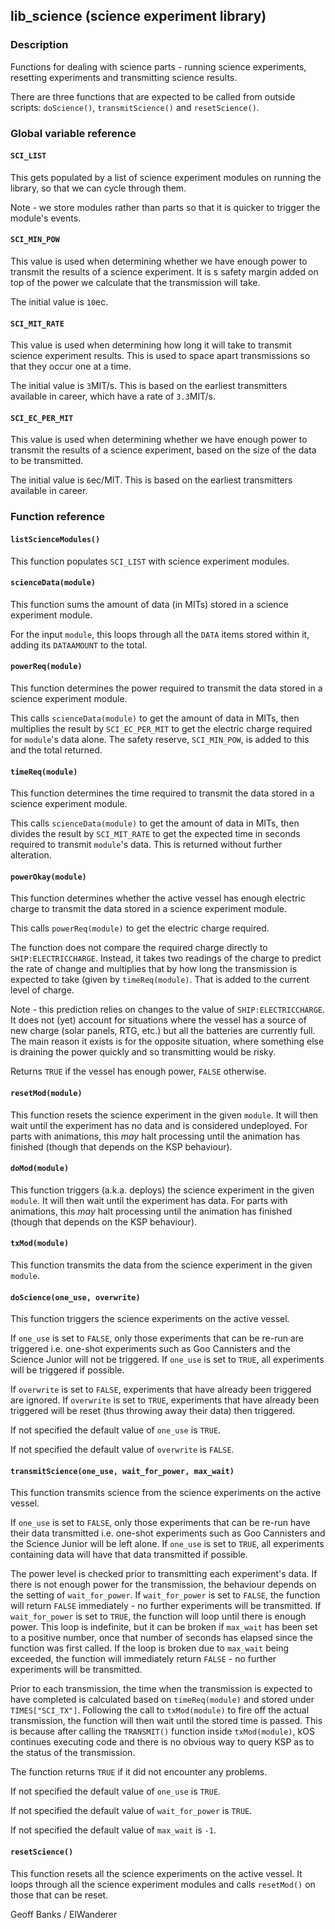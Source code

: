 ## lib\_science (science experiment library)

### Description

Functions for dealing with science parts - running science experiments, resetting experiments and transmitting science results.

There are three functions that are expected to be called from outside scripts: `doScience()`, `transmitScience()` and `resetScience()`.

### Global variable reference

#### `SCI_LIST`

This gets populated by a list of science experiment modules on running the library, so that we can cycle through them.

Note - we store modules rather than parts so that it is quicker to trigger the module's events.

#### `SCI_MIN_POW`

This value is used when determining whether we have enough power to transmit the results of a science experiment. It is s safety margin added on top of the power we calculate that the transmission will take.

The initial value is `10`ec.

#### `SCI_MIT_RATE`

This value is used when determining how long it will take to transmit science experiment results. This is used to space apart transmissions so that they occur one at a time.

The initial value is `3`MIT/s. This is based on the earliest transmitters available in career, which have a rate of `3.3`MIT/s.

#### `SCI_EC_PER_MIT`

This value is used when determining whether we have enough power to transmit the results of a science experiment, based on the size of the data to be transmitted.

The initial value is `6`ec/MIT. This is based on the earliest transmitters available in career.

### Function reference

#### `listScienceModules()`

This function populates `SCI_LIST` with science experiment modules.

#### `scienceData(module)`

This function sums the amount of data (in MITs) stored in a science experiment module.

For the input `module`, this loops through all the `DATA` items stored within it, adding its `DATAAMOUNT` to the total.

#### `powerReq(module)`

This function determines the power required to transmit the data stored in a science experiment module.

This calls `scienceData(module)` to get the amount of data in MITs, then multiplies the result by `SCI_EC_PER_MIT` to get the electric charge required for `module`'s data alone. The safety reserve, `SCI_MIN_POW`, is added to this and the total returned.

#### `timeReq(module)`

This function determines the time required to transmit the data stored in a science experiment module.

This calls `scienceData(module)` to get the amount of data in MITs, then divides the result by `SCI_MIT_RATE` to get the expected time in seconds required to transmit `module`'s data. This is returned without further alteration.

#### `powerOkay(module)`

This function determines whether the active vessel has enough electric charge to transmit the data stored in a science experiment module.

This calls `powerReq(module)` to get the electric charge required.

The function does not compare the required charge directly to `SHIP:ELECTRICCHARGE`. Instead, it takes two readings of the charge to predict the rate of change and multiplies that by how long the transmission is expected to take (given by `timeReq(module)`. That is added to the current level of charge.

Note - this prediction relies on changes to the value of `SHIP:ELECTRICCHARGE`. It does not (yet) account for situations where the vessel has a source of new charge (solar panels, RTG, etc.) but all the batteries are currently full. The main reason it exists is for the opposite situation, where something else is draining the power quickly and so transmitting would be risky.

Returns `TRUE` if the vessel has enough power, `FALSE` otherwise.

#### `resetMod(module)`

This function resets the science experiment in the given `module`. It will then wait until the experiment has no data and is considered undeployed. For parts with animations, this *may* halt processing until the animation has finished (though that depends on the KSP behaviour).

#### `doMod(module)`

This function triggers (a.k.a. deploys) the science experiment in the given `module`. It will then wait until the experiment has data. For parts with animations, this *may* halt processing until the animation has finished (though that depends on the KSP behaviour).

#### `txMod(module)`

This function transmits the data from the science experiment in the given `module`.

#### `doScience(one_use, overwrite)`

This function triggers the science experiments on the active vessel.

If `one_use` is set to `FALSE`, only those experiments that can be re-run are triggered i.e. one-shot experiments such as Goo Cannisters and the Science Junior will not be triggered. If `one_use` is set to `TRUE`, all experiments will be triggered if possible.

If `overwrite` is set to `FALSE`, experiments that have already been triggered are ignored. If `overwrite` is set to `TRUE`, experiments that have already been triggered will be reset (thus throwing away their data) then triggered.

If not specified the default value of `one_use` is `TRUE`.

If not specified the default value of `overwrite` is `FALSE`.

#### `transmitScience(one_use, wait_for_power, max_wait)`

This function transmits science from the science experiments on the active vessel.

If `one_use` is set to `FALSE`, only those experiments that can be re-run have their data transmitted i.e. one-shot experiments such as Goo Cannisters and the Science Junior will be left alone. If `one_use` is set to `TRUE`, all experiments containing data will have that data transmitted if possible.

The power level is checked prior to transmitting each experiment's data. If there is not enough power for the transmission, the behaviour depends on the setting of `wait_for_power`. If `wait_for_power` is set to `FALSE`, the function will return `FALSE` immediately - no further experiments will be transmitted. If `wait_for_power` is set to `TRUE`, the function will loop until there is enough power. This loop is indefinite, but it can be broken if `max_wait` has been set to a positive number, once that number of seconds has elapsed since the function was first called. If the loop is broken due to `max_wait` being exceeded, the function will immediately return `FALSE` - no further experiments will be transmitted.

Prior to each transmission, the time when the transmission is expected to have completed is calculated based on `timeReq(module)` and stored under `TIMES["SCI_TX"]`. Following the call to `txMod(module)` to fire off the actual transmission, the function will then wait until the stored time is passed. This is because after calling the `TRANSMIT()` function inside `txMod(module)`, kOS continues executing code and there is no obvious way to query KSP as to the status of the transmission. 

The function returns `TRUE` if it did not encounter any problems.

If not specified the default value of `one_use` is `TRUE`.

If not specified the default value of `wait_for_power` is `TRUE`.

If not specified the default value of `max_wait` is `-1`.

#### `resetScience()`

This function resets all the science experiments on the active vessel. It loops through all the science experiment modules and calls `resetMod()` on those that can be reset.

Geoff Banks / ElWanderer
